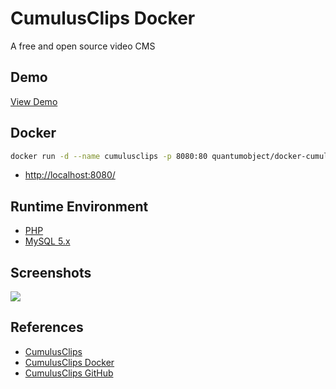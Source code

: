 # CumulusClips Docker

A free and open source video CMS

## Demo
[View Demo](http://demo.cumulusclips.org/)

## Docker
```sh
docker run -d --name cumulusclips -p 8080:80 quantumobject/docker-cumulusclips
```
- [http://localhost:8080/](http://localhost:8080/)

## Runtime Environment
- [PHP](https://www.php.net/downloads)
- [MySQL 5.x](http://www.mysql.com/)

## Screenshots
![](http://cumulusclips.org/images/devices.png)

## References
- [CumulusClips](http://cumulusclips.org/)
- [CumulusClips Docker](https://hub.docker.com/r/quantumobject/docker-cumulusclips/)
- [CumulusClips GitHub](https://github.com/cumulusclips/cumulusclips)
